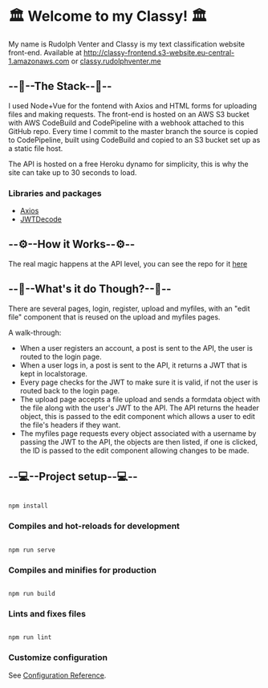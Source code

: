 
  
  

# 🏛 Welcome to my Classy! 🏛

  

My name is Rudolph Venter and Classy is my text classification website front-end. Available at http://classy-frontend.s3-website.eu-central-1.amazonaws.com or [classy.rudolphventer.me](http://classy.rudolphventer.me)


## --🧱--The Stack--🧱--
I used Node+Vue for the fontend with Axios and HTML forms for uploading files and making requests. The front-end is hosted on an AWS S3 bucket with AWS CodeBuild and CodePipeline with a webhook attached to this GitHub repo. Every time I commit to the master branch the source is copied to CodePipeline, built using CodeBuild and copied to an S3 bucket set up as a static file host.

The API is hosted on a free Heroku dynamo for simplicity, this is why the site can take up to 30 seconds to load. 

  
### Libraries and packages

*  [Axios](https://www.npmjs.com/package/axios)
* [JWTDecode](https://www.npmjs.com/package/jwt-decode)
 

## --⚙--How it Works--⚙--

The real magic happens at the API level, you can see the repo for it [here](https://github.com/rudolphventer/Data-Classification-API)
  

## --🌟--What's it do Though?--🌟--
There are several pages, login, register, upload and myfiles, with an "edit file" component that is reused on the upload and myfiles pages.

 A walk-through:
 * When a user registers an account, a post is sent to the API, the user is routed to the login page.
 * When a user logs in, a post is sent to the API, it returns a JWT that is kept in localstorage.
 * Every page checks for the JWT to make sure it is valid, if not the user is routed back to the login page.
 * The upload page accepts a file upload and sends a formdata object with the file along with the user's JWT to the API. The API returns the header object, this is passed to the edit component which allows a user to edit the file's headers if they want.
 * The myfiles page requests every object associated with a username by passing the JWT to the API, the objects are then listed, if one is clicked, the ID is passed to the edit component allowing changes to be made.

## --💻--Project setup--💻--


```

npm install

```

  

### Compiles and hot-reloads for development

```

npm run serve

```

  

### Compiles and minifies for production

```

npm run build

```

  

### Lints and fixes files

```

npm run lint

```

  

### Customize configuration

See [Configuration Reference](https://cli.vuejs.org/config/).

